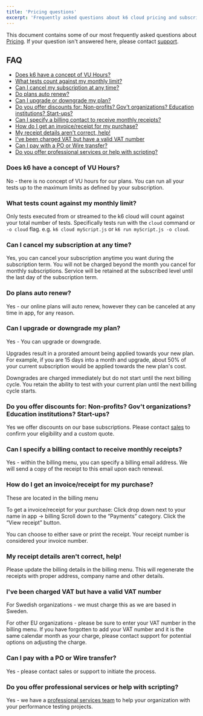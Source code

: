 ```yaml
---
title: 'Pricing questions'
excerpt: 'Frequently asked questions about k6 cloud pricing and subscriptions'
---
```


This document contains some of our most frequently asked questions about [Pricing](https://k6.io/pricing). If your question isn't answered here, please contact [support](mailto:support@k6.io).

## FAQ

- [Does k6 have a concept of VU Hours?](#does-k6-have-a-concept-of-vu-hours)
- [What tests count against my monthly limit?](#what-tests-count-against-my-monthly-limit) 
- [Can I cancel my subscription at any time?](#can-i-cancel-my-subscription-at-any-time)
- [Do plans auto renew?](#do-plans-auto-renew)
- [Can I upgrade or downgrade my plan?](#can-i-upgrade-or-downgrade-my-plan)
- [Do you offer discounts for: Non-profits? Gov't organizations? Education institutions? Start-ups?](#do-you-offer-discounts-for-non-profits-govt-organizations-education-institutions-start-ups)
- [Can I specify a billing contact to receive monthly receipts?](#can-i-specify-a-billing-contact-to-receive-monthly-receipts)
- [How do I get an invoice/receipt for my purchase?](#how-do-i-get-an-invoice-receipt-for-my-purchase)
- [My receipt details aren't correct, help!](#my-receipt-details-arent-correct-help)
- [I've been charged VAT but have a valid VAT number](#ive-been-charged-vat-but-have-a-valid-vat-number)
- [Can I pay with a PO or Wire transfer?](#can-i-pay-with-a-po-or-wire-transfer)
- [Do you offer professional services or help with scripting?](#do-you-offer-professional-services-or-help-with-scripting)

### Does k6 have a concept of VU Hours?

No - there is no concept of VU hours for our plans. You can run all your tests up to the maximum limits as defined by your subscription.

### What tests count against my monthly limit?

Only tests executed from or streamed to the k6 cloud will count against your total number of tests. Specifically tests run with the `cloud` command or `-o cloud` flag. e.g. `k6 cloud myScript.js` or `k6 run myScript.js -o cloud`.

### Can I cancel my subscription at any time?

Yes, you can cancel your subscription anytime you want during the subscription term. You will not be charged beyond the month you cancel for monthly subscriptions. Service will be retained at the subscribed level until the last day of the subscription term.

### Do plans auto renew?

Yes - our online plans will auto renew, however they can be canceled at any time in app, for any reason.


### Can I upgrade or downgrade my plan?

Yes - You can upgrade or downgrade.

Upgrades result in a prorated amount being applied towards your new plan. For example, if you are 15 days into a month and upgrade, about 50% of your current subscription would be applied towards the new plan's cost.

Downgrades are charged immediately but do not start until the next billing cycle. You retain the ability to test with your current plan until the next billing cycle starts.

### Do you offer discounts for: Non-profits? Gov't organizations? Education institutions? Start-ups?

Yes we offer discounts on our base subscriptions. Please contact [sales](mailto:sales@k6.io.com?subject=Not-for-profit%2FStart-up%2FEducational%20Discount%20Inquiry) to confirm your eligibility and a custom quote.

### Can I specify a billing contact to receive monthly receipts?

Yes - within the billing menu, you can specify a billing email address. We will send a copy of the receipt to this email upon each renewal.

### How do I get an invoice/receipt for my purchase?

These are located in the billing menu

To get a invoice/receipt for your purchase:
Click drop down next to your name in app -> billing
Scroll down to the “Payments” category.
Click the “View receipt” button.

You can choose to either save or print the receipt. Your receipt number is considered your invoice number.

### My receipt details aren't correct, help!

Please update the billing details in the billing menu. This will regenerate the receipts with proper address, company name and other details.

### I've been charged VAT but have a valid VAT number

For Swedish organizations - we must charge this as we are based in Sweden.

For other EU organizations - please be sure to enter your VAT number in the billing menu. If you have forgotten to add your VAT number and it is the same calendar month as your charge, please contact support for potential options on adjusting the charge.

### Can I pay with a PO or Wire transfer?

Yes - please contact sales or support to initiate the process.

### Do you offer professional services or help with scripting?

Yes - we have a [professional services team](https://k6.io/professional-services) to help your organization with your performance testing projects. 

